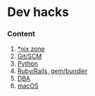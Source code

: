 Dev hacks
=========

### Content
  1. [*nix zone](nix-zone.md)
  2. [Git/SCM](git-scm.md)
  3. [Python](python.md)
  4. [Ruby/Rails, gem/bundler](ruby.md)
  5. [DBA](dba.md)
  6. [macOS](macos.md)
